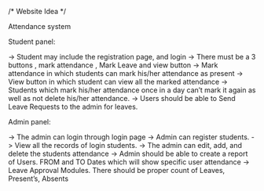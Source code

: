 /*			Website Idea			*/

Attendance system

Student panel:

-> Student may include the registration page, and login
-> There must be a 3 buttons , mark attendance , Mark Leave and view button
-> Mark attendance in which students can mark his/her attendance as present
-> View button in which student can view all the marked attendance
-> Students which mark his/her attendance once in a day can’t mark it again as well as
    not delete his/her attendance.
-> Users should be able to Send Leave Requests to the admin for leaves.

Admin panel:

-> The admin can login through login page
-> Admin can register students.
-> View all the records of login students.
-> The admin can edit, add, and delete the students attendance
-> Admin should be able to create a report of Users. FROM  and TO Dates which will show specific user attendance
-> Leave Approval Modules. There should be proper count of Leaves, Present’s, Absents 

